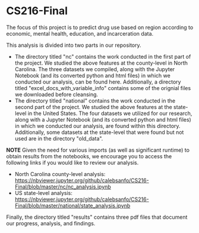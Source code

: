 # CS216-Final
The focus of this project is to predict drug use based on region according to economic, mental health, education, and incarceration data.

This analysis is divided into two parts in our repository.
- The directory titled "nc" contains the work conducted in the first part of the project. We studied the above features at the county-level in North Carolina. The three datasets we compiled, along with the Jupyter Notebook (and its converted python and html files) in which we conducted our analysis, can be found here. Additionally, a directory titled "excel_docs_with_variable_info" contains some of the orignial files we downloaded before cleansing.
- The directory titled "national" contains the work conducted in the second part of the project. We studied the above features at the state-level in the United States. The four datasets we utilized for our research, along with a Jupyter Notebook (and its converted python and html files) in which we conducted our analysis, are found within this directory. Additionally, some datasets at the state-level that were found but not used are in the directory "old_data".

**NOTE**
Given the need for various imports (as well as significant runtime) to obtain results from the notebooks, we encourage you to access the following links if you would like to review our analysis.
- North Carolina county-level analysis: https://nbviewer.jupyter.org/github/calebsanfo/CS216-Final/blob/master/nc/nc_analysis.ipynb
- US state-level analysis: https://nbviewer.jupyter.org/github/calebsanfo/CS216-Final/blob/master/national/state_analysis.ipynb

Finally, the directory titled "results" contains three pdf files that document our progress, analysis, and findings.

